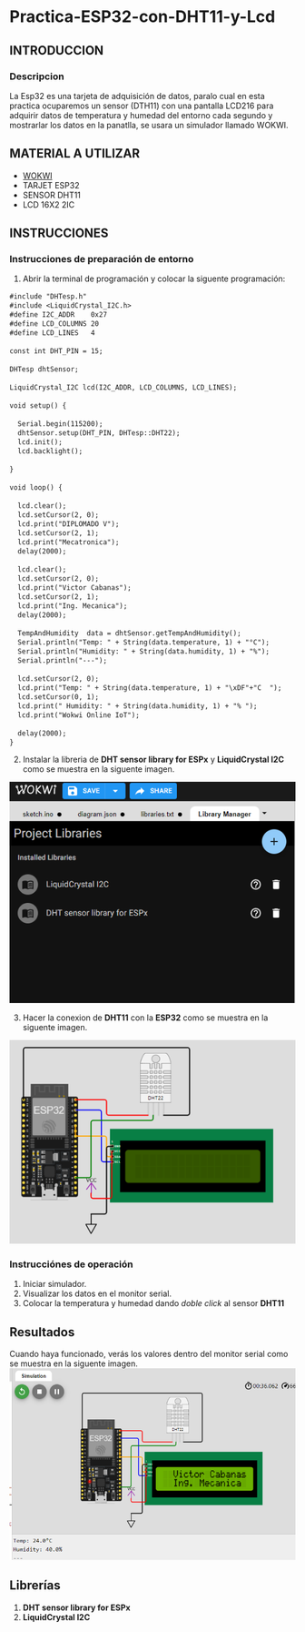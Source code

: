 # Practica-ESP32-con-DHT11-y-Lcd
## INTRODUCCION 
### Descripcion 
La Esp32 es una tarjeta de adquisición de datos, paralo cual en esta practica ocuparemos un sensor (DTH11) con una pantalla LCD216 para adquirir datos de temperatura y humedad del entorno cada segundo y mostrarlar los datos en la panatlla, se usara un simulador llamado WOKWI.
## MATERIAL A UTILIZAR
- [WOKWI](https://wokwi.com/projects/new/esp32)
- TARJET ESP32
- SENSOR DHT11
- LCD 16X2 2IC
  
## INSTRUCCIONES
### Instrucciones de preparación de entorno 

1. Abrir la terminal de programación y colocar la siguente programación:
```
#include "DHTesp.h"
#include <LiquidCrystal_I2C.h>
#define I2C_ADDR    0x27
#define LCD_COLUMNS 20
#define LCD_LINES   4

const int DHT_PIN = 15;

DHTesp dhtSensor;

LiquidCrystal_I2C lcd(I2C_ADDR, LCD_COLUMNS, LCD_LINES);

void setup() {

  Serial.begin(115200);
  dhtSensor.setup(DHT_PIN, DHTesp::DHT22);
  lcd.init();
  lcd.backlight();

}

void loop() {

  lcd.clear();
  lcd.setCursor(2, 0);
  lcd.print("DIPLOMADO V");
  lcd.setCursor(2, 1);
  lcd.print("Mecatronica");
  delay(2000);

  lcd.clear();
  lcd.setCursor(2, 0);
  lcd.print("Victor Cabanas");
  lcd.setCursor(2, 1);
  lcd.print("Ing. Mecanica");
  delay(2000);

  TempAndHumidity  data = dhtSensor.getTempAndHumidity();
  Serial.println("Temp: " + String(data.temperature, 1) + "°C");
  Serial.println("Humidity: " + String(data.humidity, 1) + "%");
  Serial.println("---");
  
  lcd.setCursor(2, 0);
  lcd.print("Temp: " + String(data.temperature, 1) + "\xDF"+"C  ");
  lcd.setCursor(0, 1);
  lcd.print(" Humidity: " + String(data.humidity, 1) + "% ");
  lcd.print("Wokwi Online IoT");

  delay(2000);
}
```

2. Instalar la libreria de **DHT sensor library for ESPx** y **LiquidCrystal I2C** como se muestra en la siguente imagen.

![](https://github.com/Victor-Cabanas-99/Pr-ctica-ESP32-con-DHT11-y-Lcd/blob/main/SENSOR%20DHT22%20Y%20LCD%20LIBRERIA.PNG?raw=true)

3. Hacer la conexion de **DHT11** con la **ESP32** como se muestra en la siguente imagen.

![](https://github.com/Victor-Cabanas-99/Pr-ctica-ESP32-con-DHT11-y-Lcd/blob/main/SENSOR%20DHT22%20Y%20LCD%20CONEXCION.PNG?raw=true)

### Instrucciónes de operación

1. Iniciar simulador.
2. Visualizar los datos en el monitor serial.
3. Colocar la temperatura y humedad dando *doble click* al sensor **DHT11**

## Resultados

Cuando haya funcionado, verás los valores dentro del monitor serial como se muestra en la siguente imagen.
![](https://github.com/Victor-Cabanas-99/Pr-ctica-ESP32-con-DHT11-y-Lcd/blob/main/SENSOR%20DHT22%20Y%20LCD%20RESULTADO.PNG?raw=true)

## Librerías

1. **DHT sensor library for ESPx**
2. **LiquidCrystal I2C**


